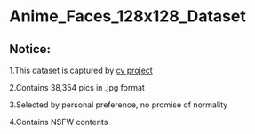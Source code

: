 # Anime_Faces_128x128_Dataset
## Notice:
1.This dataset is captured by [cv project](https://github.com/nagadomi/lbpcascade_animeface) 

2.Contains 38,354 pics in .jpg format

3.Selected by personal preference, no promise of normality

4.Contains NSFW contents
